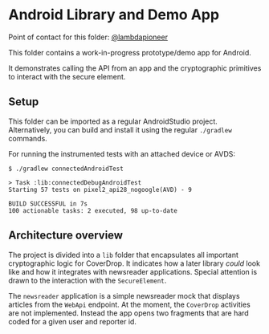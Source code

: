 # Android Library and Demo App

Point of contact for this folder: [@lambdapioneer](https://github.com/lambdapioneer)

This folder contains a work-in-progress prototype/demo app for Android.

It demonstrates calling the API from an app and the cryptographic primitives to interact with the secure element.

## Setup

This folder can be imported as a regular AndroidStudio project. Alternatively, you can build and install it using the regular `./gradlew` commands.

For running the instrumented tests with an attached device or AVDS:

```
$ ./gradlew connectedAndroidTest

> Task :lib:connectedDebugAndroidTest
Starting 57 tests on pixel2_api28_nogoogle(AVD) - 9

BUILD SUCCESSFUL in 7s
100 actionable tasks: 2 executed, 98 up-to-date
```


## Architecture overview

The project is divided into a `lib` folder that encapsulates all important cryptographic logic for CoverDrop. It indicates how a later library _could_ look like and how it integrates with newsreader applications. Special attention is drawn to the interaction with the `SecureElement`.

The `newsreader` application is a simple newsreader mock that displays articles from the `WebApi` endpoint. At the moment, the `CoverDrop` activities are not implemented. Instead the app opens two fragments that are hard coded for a given user and reporter id.
